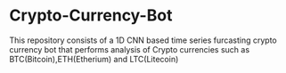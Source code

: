 # Crypto-Currency-Bot
This repository consists of a 1D CNN based time series furcasting crypto currency bot that performs analysis of Crypto currencies such as BTC(Bitcoin),ETH(Etherium) and LTC(Litecoin)
